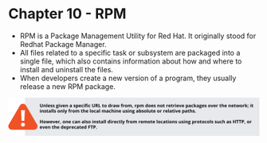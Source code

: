 # Chapter 10 - RPM

- RPM is a Package Management Utility for Red Hat. It originally stood for Redhat Package Manager.
- All files related to a specific task or subsystem are packaged into a single file, which also contains information about how and where to install and uninstall the files. 
- When developers create a new version of a program, they usually release a new RPM package.

![](img/0qjum14sc41v-Chap06-Caution-RPM.png)

